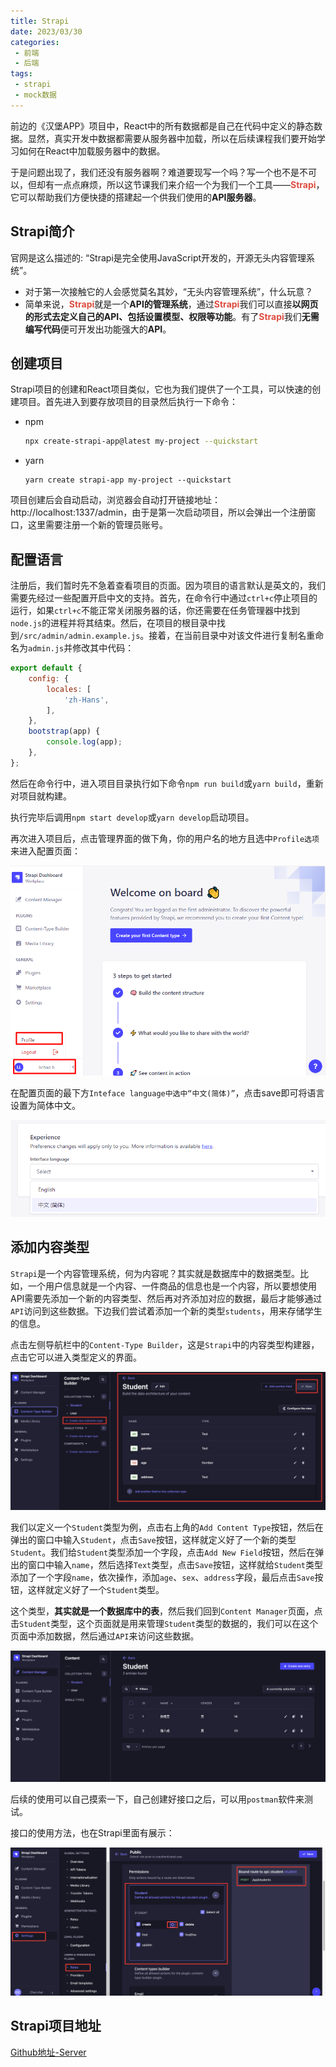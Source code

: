 ```yaml
---
title: Strapi
date: 2023/03/30
categories:
 - 前端
 - 后端
tags:
 - strapi
 - mock数据
---
```


前边的《汉堡APP》项目中，React中的所有数据都是自己在代码中定义的静态数据。显然，真实开发中数据都需要从服务器中加载，所以在后续课程我们要开始学习如何在React中加载服务器中的数据。

于是问题出现了，我们还没有服务器啊？难道要现写一个吗？写一个也不是不可以，但却有一点点麻烦，所以这节课我们来介绍一个为我们一个工具——<strong style="color:#dd4d40">Strapi</strong>，它可以帮助我们方便快捷的搭建起一个供我们使用的**API服务器**。

## Strapi简介

官网是这么描述的: “Strapi是完全使用JavaScript开发的，开源无头内容管理系统”。
- 对于第一次接触它的人会感觉莫名其妙，“无头内容管理系统”，什么玩意？
- 简单来说，<strong style="color:#dd4d40">Strapi</strong>就是一个**API的管理系统**，通过<strong style="color:#dd4d40">Strapi</strong>我们可以直接**以网页的形式去定义自己的API、包括设置模型、权限等功能**。有了<strong style="color:#dd4d40">Strapi</strong>我们**无需编写代码**便可开发出功能强大的**API**。

## 创建项目

Strapi项目的创建和React项目类似，它也为我们提供了一个工具，可以快速的创建项目。首先进入到要存放项目的目录然后执行一下命令：

- npm
    ```bash
    npx create-strapi-app@latest my-project --quickstart
    ```

- yarn
    ```
    yarn create strapi-app my-project --quickstart
    ```

项目创建后会自动启动，浏览器会自动打开链接地址：http://localhost:1337/admin，由于是第一次启动项目，所以会弹出一个注册窗口，这里需要注册一个新的管理员账号。

## 配置语言

注册后，我们暂时先不急着查看项目的页面。因为项目的语言默认是英文的，我们需要先经过一些配置开启中文的支持。首先，在命令行中通过`ctrl+c`停止项目的运行，如果`ctrl+c`不能正常关闭服务器的话，你还需要在任务管理器中找到`node.js`的进程并将其结束。然后，在项目的根目录中找到`/src/admin/admin.example.js`。接着，在当前目录中对该文件进行复制名重命名为`admin.js`并修改其中代码：

```js
export default {
    config: {
        locales: [
            'zh-Hans',
        ],
    },
    bootstrap(app) {
        console.log(app);
    },
};
```
然后在命令行中，进入项目目录执行如下命令`npm run build`或`yarn build`，重新对项目就构建。

执行完毕后调用`npm start develop`或`yarn develop`启动项目。

再次进入项目后，点击管理界面的做下角，你的用户名的地方且选中`Profile选项`来进入配置页面：

<img src="./imgs/languageSet.png">

在配置页面的最下方`Inteface language中选中“中文(简体)”`，点击save即可将语言设置为简体中文。

<img src="./imgs/setting.png">

## 添加内容类型

`Strapi`是一个内容管理系统，何为内容呢？其实就是数据库中的数据类型。比如，一个用户信息就是一个内容、一件商品的信息也是一个内容，所以要想使用API需要先添加一个新的内容类型、然后再对齐添加对应的数据，最后才能够通过`API`访问到这些数据。下边我们尝试着添加一个新的类型`students`，用来存储学生的信息。

点击左侧导航栏中的`Content-Type Builder`，这是`Strapi`中的内容类型构建器，点击它可以进入类型定义的界面。

<img src="./imgs/strapiContent.png">

我们以定义一个`Student`类型为例，点击右上角的`Add Content Type`按钮，然后在弹出的窗口中输入`Student`，点击`Save`按钮，这样就定义好了一个新的类型`Student`。我们给`Student`类型添加一个字段，点击`Add New Field`按钮，然后在弹出的窗口中输入`name`，然后选择`Text`类型，点击`Save`按钮，这样就给`Student`类型添加了一个字段`name`，依次操作，添加`age`、`sex`、`address`字段，最后点击`Save`按钮，这样就定义好了一个`Student`类型。

这个类型，**其实就是一个数据库中的表**，然后我们回到`Content Manager`页面，点击`Student`类型，这个页面就是用来管理`Student`类型的数据的，我们可以在这个页面中添加数据，然后通过`API`来访问这些数据。

<img src="./imgs/content.png">

后续的使用可以自己摸索一下，自己创建好接口之后，可以用`postman`软件来测试。

接口的使用方法，也在Strapi里面有展示：

<img src="./imgs/api.png">

## Strapi项目地址

[Github地址-Server](https://github.com/Fancy911/React18-Hooks-LearningDemo/tree/main/server)